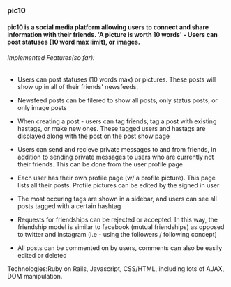 ### pic10
#### pic10 is a social media platform allowing users to connect and share information with their friends. 'A picture is worth 10 words' - Users can post statuses (10 word max limit), or images. 

###### Implemented Features(so far):

* Users can post statuses (10 words max) or pictures. These posts will show up in all of their friends' newsfeeds.

* Newsfeed posts can be filered to show all posts, only status posts, or only image posts

* When creating a post - users can tag friends, tag a post with existing hastags, or make new ones. These tagged users and hastags are displayed along with the post on the post show page

* Users can send and recieve private messages to and from friends, in addition to sending private messages to users who are currently not their friends. This can be done from the user profile page

* Each user has their own profile page (w/ a profile picture). This page lists all their posts. Profile pictures can be edited by the signed in user

* The most occuring tags are shown in a sidebar, and users can see all posts tagged with a certain hashtag

* Requests for friendships can be rejected or accepted. In this way, the friendship model is similar to facebook (mutual friendships) as opposed to twitter and instagram (i.e - using the followers / following concept)

* All posts can be commented on by users, comments can also be easily edited or deleted

Technologies:Ruby on Rails, Javascript, CSS/HTML, including lots of AJAX, DOM manipulation.